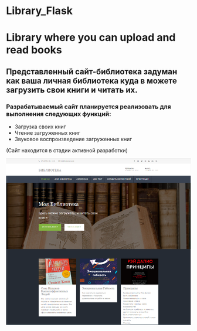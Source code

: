 # Library_Flask
# Library where you can upload and read books
## Представленный сайт-библиотека задуман как ваша личная библиотека куда в можете загрузить свои книги и читать их. 
### Разрабатываемый сайт планируется реализовать для выполнения следующих функций:
+ Загрузка своих книг
+ Чтение загруженных книг
+ Звуковое воспроизведение загруженных книг


(Сайт находится в стадии активной разработки)


![](https://github.com/Shipoto/Library_Flask/blob/master/static/images/demo/image-lib-title.PNG)
